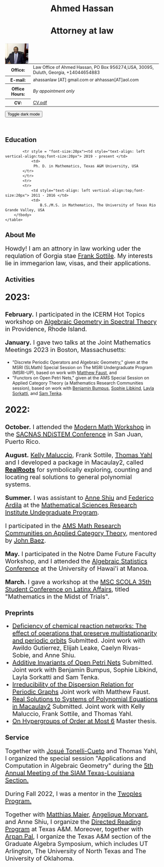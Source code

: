 <!DOCTYPE html PUBLIC "-//W3C//DTD XHTML 1.1//EN"
  "http://www.w3.org/TR/xhtml11/DTD/xhtml11.dtd">

<html xmlns="http://www.w3.org/1999/xhtml" xml:lang="en">

<head>
 <meta charset="UTF-8">
 <meta http-equiv="X-UA-Compatible" content="IE=edge">
 <meta name="viewport" content="width=device-width, initial-scale=1.0">
<style type="text/css">

body {
  padding: 25px;
  background-color: whitesmoke;
  color: black;
  font-size: 20px;
}
.contactsearch {
 visibility:hidden;
} 

.dark-mode {
  background-color: black;
  color: whitesmoke;
}
  
h1 {color: Maroon;}
</style>
</head>

<!-- BEGIN CONTENT HERE -->

<h1 class="pageTitle" style="text-align:center;">Ahmed Hassan</h1>
<h1 class="pageTitle" style="text-align:center;">Attorney at law</h1>
<div>
<!-- Photograph -->
<img class="img-responsive" src="hassan_photo.jpg" width="15%" alt="hassan_photo.jpg"
     style="position:relative;float:left;padding-right:5px;padding-top:5px;"/>
<!-- Contact info -->
<table>
<tr><!-- Office -->
<th style=>Office:</th>
<td> Law Office of Ahmed Hassan, PO Box 956274,USA, 30095, Duluth, Georgia, +14044654883 </td>
</tr>
<tr><!-- Obfuscate your e-mail address to reduce spam -->
<th style=>E-mail:</th>
<td> ahassanlaw [AT] gmail.com or ahhassan[AT]aol.com </td>
</tr>
<tr><!-- Office Hours -->
<th style="text-align: vertical-align:top">Office Hours:</th>
<td style="vertical-align: top">

<i>By appointment only</i>
</td>
</tr>
<tr><!-- Link to your CV -->
<th>CV:</th>
<td><a href="hassan_CV.pdf">CV.pdf</a></td>
</tr>
</table>
</div>

<button onclick="myFunction()">Toggle dark mode</button>

<script>
function myFunction() {
   var element = document.body;
   element.classList.toggle("dark-mode");
}
</script>

<!-- Break -->
<p><br style="clear: both;"/></p>

<h2>Education</h2>
    <table cellpadding="3">
        <tbody style = "font-size:20px">

            <tr style = "font-size:20px"><td style="text-align: left vertical-align:top;font-size:20px"> 2019 - present </td>
                <td>
                 Ph. D. in Mathematics, Texas A&M University, USA
            </tr>
            </tr>
            <tr>
            <tr>
                <td style="text-align: left vertical-align:top;font-size:20px"> 2011 - 2016 </td>
                <td> 
                    B.S./M.S. in Mathematics, The University of Texas Rio Grande Valley, USA
        </tbody>
    </table>


  <h2>About Me</h2> 

<tbody> 

<p style="font-size:20px">Howdy! I am an attnory in law working uder the requlation of Gorgia stae  <a href="https://www.gorgia.edu/~frahmedle/">Frank Sottile</a>. My interests lie in immegarion law, visas, and their applications.</p>

  <h2>Activities</h2>

<p style="font-size:28px">
  <b>2023:</b>
</p>
  
<p style="font-size:20px"> <b>February.</b> I participated in the ICERM Hot Topics workshop on <a href="https://icerm.brown.edu/events/htw-23-agst/">Algebraic Geometry in Spectral Theory</a> in Providence, Rhode Island.
</p>

<p style="font-size:20px"> <b>January.</b> I gave two talks at the Joint Mathematics Meetings 2023 in Boston, Massachusetts: 
<ul>
  <li>"Discrete Periodic Operators and Algebraic Geometry," given at the MSRI (SLMath) Special Session on The MSRI Undergraduate Program (MSRI-UP), based on work with <a href="https://mattfaust.github.io/">Matthew Faust</a>, and</li>

  <li>"Functors on Open Petri Nets," given at the AMS Special Session on Applied Category Theory (a Mathematics Research Communities session), based on work with <a href="https://bmbumpus.com/">Benjamin Bumpus</a>, <a href="https://slibkind.github.io/">Sophie Libkind</a>, <a href="https://scholar.google.com/citations?user=ZBouxdcAAAAJ&hl=en">Layla Sorkatti</a>, and <a href="https://scholar.google.com/citations?user=Px3ZQ08AAAAJ&hl=en">Sam Tenka</a>.</li>
</ul>
</p>

<p style="font-size:28px">
  <b>2022:</b>
</p>
<p style="font-size:20px"> <b>October.</b> I attended the <a href="https://www.msri.org/workshops/1056">Modern Math Workshop</a> in the <a href="https://www.sacnas.org/conference">SACNAS NDiSTEM Conference</a> in San Juan, Puerto Rico.
</p>

<p style="font-size:20px"><b>August.</b> <a href="https://github.com/kmaluccio">Kelly Maluccio</a>, Frank Sottile, <a href="https://tjyahl.github.io/">Thomas Yahl</a> and I developed a package in Macaulay2, called <a href="https://faculty.math.illinois.edu/Macaulay2/doc/Macaulay2/share/doc/Macaulay2/RealRoots/html/index.html"> <b> RealRoots</b></a> for symbolically exploring, counting and locating real solutions to general polynomial systems.</p>
  
<p style="font-size:20px"> <b>Summer.</b> I was assistant to <a href="https://www.math.tamu.edu/~annejls/">Anne Shiu</a> and <a href="http://fardila.com/">Federico Ardila</a> at the <a href="https://www.msri.org/msri_ups/1027">Mathematical Sciences Research Institute Undegraduate Program</a>. 
  </p>
  
<p style="font-size:20px"> I participated in the <a href="https://www.ams.org/programs/research-communities/2022MRC-Categories">AMS Math Research Communities on Applied Category Theory</a>, mentored by <a href="https://math.ucr.edu/home/baez/">John Baez</a>.
  </p>

<p style="font-size:20px"><b>May.</b> I participated in the Notre Dame Future Faculty Workshop, and I attended the <a href="https://sites.google.com/iit.edu/as2022">Algebraic Statistics Conference</a> at the University of Hawai'i at Manoa.
  </p>

<p style="font-size:20px"><b>March.</b> I gave a workshop at the <a href="">MSC SCOLA 35th Student Conference on Latinx Affairs</a>, titled "Mathematics in the Midst of Trials". 
</p>
  
 <!--p style="font-size:20px"> Matthew Faust, Frank Sottile and I are studying interactions of spectral theory and algebraic geometry based on the work of Kuchment, Liu, Matos, Fillman, Bättig, Gieseker, Knorrer, Trubowitz and others. In particular, we want to generalize the classification of Bloch varieties arising from discrete Schrödinger operators. Together with <a href="https://sites.google.com/view/wencail/home">Wencai Liu</a> and <a href="https://sites.google.com/view/rodrigomatos/">Rodrigo Matos</a>, we visited Louisiana State University to collaborate with <a href="https://sites.google.com/site/jakefillman/">Jake Fillman</a>, <a href="https://users.math.msu.edu/users/ikachkov/">Ilya Kachkovskiy</a> and <a href="https://www.math.lsu.edu/~shipman/">Stephen Shipman</a>.
  </p-->
  
 
<h2>Preprints</h2>
<ul style="margin-top: 2px">
  <li style="font-size:20px"><a href="https://arxiv.org/abs/2305.19410"> Deficiency of chemical reaction networks: The effect of operations that preserve multistationarity and periodic orbits</a> Submitted. Joint work with Awildo Gutierrez, Elijah Leake, Caelyn Rivas-Sobie, and Anne Shiu. </li>
  <li style="font-size:20px"><a href="https://arxiv.org/abs/2303.01643"> Additive Invariants of Open Petri Nets</a> Submitted. Joint work with Benjamin Bumpus, Sophie Libkind, Layla Sorkatti and Sam Tenka.</li>
  <li style="font-size:20px"><a href="https://arxiv.org/abs/2302.11534"> Irreducibility of the Dispersion Relation for Periodic Graphs</a> Joint work with Matthew Faust.</li>
  <li style="font-size:20px"><a href="https://arxiv.org/abs/2208.05576"> Real Solutions to Systems of Polynomial Equations in Macaulay2</a> Submitted. Joint work with Kelly Maluccio, Frank Sottile, and Thomas Yahl.</li>
  <li style="font-size:20px"><a href="Hypergroups thesis.pdf">On Hypergroups of Order at Most 6</a> Master thesis.</li>
</ul>
  
<h2>Service</h2>
<p style="font-size:20px">Together with <a href="https://tonellicueto.xyz/">Josué Tonelli-Cueto</a> and Thomas Yahl, I organized the special session "Applications and Computation in Algebraic Geometry" during the <a href="https://www.math.uh.edu/siamtxla22/index.shtml">5th Annual Meeting of the SIAM Texas-Louisiana Section.</a>

<p style="font-size: 20px">During Fall 2022, I was a mentor in the <a href="https://sites.google.com/view/twoples/">Twoples Program.</a>
</p>

<p style="font-size: 20px">Together with <a href="https://people.tamu.edu/~maier/">Matthias Maier</a>, <a href="https://www.math.tamu.edu/directory/formalpg.php?user=mae4102">Angelique Morvant</a>, and Anne Shiu, I organize the <a href="https://www.math.tamu.edu/undergraduate/drp/">Directed Reading Program</a> at Texas A&M. Moreover, together with <a href="https://arpan-pal.github.io/">Arpan Pal</a>, I organize the Texas A&M section of the Graduate Algebra Symposium, which includes UT Arlington, The University of North Texas and The University of Oklahoma.</p>
</tbody>

<!-- ===================== END YOUR CONTENT HERE ===================== -->
</body>
</html>
</div>


